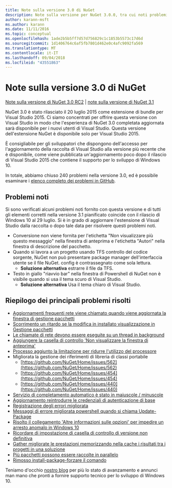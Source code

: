 ```yaml
---
title: Note sulla versione 3.0 di NuGet
description: Note sulla versione per NuGet 3.0.0, tra cui noti problemi, correzioni di bug, funzionalità aggiunte e dcr.
author: karann-msft
ms.author: karann
ms.date: 11/11/2016
ms.topic: conceptual
ms.openlocfilehash: 1ade2b5b5ff7d57d756829c1c1853b5573c17d6d
ms.sourcegitcommit: 1d1406764c6af5fb7801d462e0c4afc9092fa569
ms.translationtype: MT
ms.contentlocale: it-IT
ms.lasthandoff: 09/04/2018
ms.locfileid: "43551863"
---
```

# <a name="nuget-30-release-notes"></a>Note sulla versione 3.0 di NuGet

[Note sulla versione di NuGet 3.0 RC2](../release-notes/nuget-3.0-RC2.md) | [note sulla versione di NuGet 3.1](../release-notes/nuget-3.1.md)

NuGet 3.0 è stato rilasciato il 20 luglio 2015 come estensione di bundle per Visual Studio 2015. Ci siamo concentrati per offrire questa versione con Visual Studio in modo che l'esperienza di NuGet 3.0 completata aggiornata sarà disponibile per i nuovi utenti di Visual Studio. Questa versione dell'estensione NuGet è disponibile solo per Visual Studio 2015.

È consigliabile per gli sviluppatori che dispongono dell'accesso per l'aggiornamento della raccolta di Visual Studio alla versione più recente che è disponibile, come viene pubblicata un'aggiornamento poco dopo il rilascio di Visual Studio 2015 che contiene il supporto per lo sviluppo di Windows 10.

In totale, abbiamo chiuso 240 problemi nella versione 3.0, ed è possibile esaminare i [elenco completo dei problemi in GitHub](https://github.com/NuGet/Home/issues?q=milestone%3A3.0.0-RTM+is%3Aclosed).

## <a name="known-issues"></a>Problemi noti

Si sono verificati alcuni problemi noti fornito con questa versione e di tutti gli elementi corretti nella versione 3.1 pianificato coincide con il rilascio di Windows 10 al 29 luglio.  Si è in grado di aggiornare l'estensione di Visual Studio dalla raccolta o dopo tale data per risolvere questi problemi noti.

*  Conversione non viene fornita per l'etichetta "Non visualizzare più questo messaggio" nella finestra di anteprima e l'etichetta "Autori" nella finestra di descrizione del pacchetto.
*  Quando si lavora a un progetto usando TFS controllo del codice sorgente, NuGet non può presentare package manager dell'interfaccia utente se il file NuGet. config è contrassegnato come sola lettura.
   * **Soluzione alternativa** estrarre il file da TFS.
*  Testo in giallo "riavvio bar" nella finestra di Powershell di NuGet non è visibile quando si usa il tema scuro di Visual Studio.
   * **Soluzione alternativa** Usa il tema chiaro di Visual Studio.


## <a name="summary-of-top-issues-resolved"></a>Riepilogo dei principali problemi risolti

* [Aggiornamenti frequenti rete viene chiamato quando viene aggiornata la finestra di gestione pacchetti](https://github.com/NuGet/Home/issues/515)
* [Scorrimento un ritardo se la modifica in installato visualizzazione in Gestione pacchetti](https://github.com/NuGet/Home/issues/519)
* [Le chiamate di rete devono essere eseguite su un thread in background](https://github.com/NuGet/Home/issues/516)
* [Aggiungere la casella di controllo 'Non visualizzare la finestra di anteprima'](https://github.com/NuGet/Home/issues/566)
* [Processo aggiunto la limitazione per ridurre l'utilizzo del processore](https://github.com/NuGet/Home/issues/356)
* Migliorata la gestione dei riferimenti di libreria di classi portabile
    * [https://github.com/NuGet/Home/issues/562](https://github.com/NuGet/Home/issues/562)
    * [https://github.com/NuGet/Home/issues/454](https://github.com/NuGet/Home/issues/454)
    * [https://github.com/NuGet/Home/issues/440](https://github.com/NuGet/Home/issues/440)
* [Servizio di completamento automatico è stato in maiuscole / minuscole](https://github.com/NuGet/Home/issues/198)
* [Aggiornamento reintrodurre le credenziali di autenticazione di base](https://github.com/NuGet/Home/issues/456)
* [Registrazione degli errori migliorata](https://github.com/NuGet/Home/issues/407)
* [Messaggi di errore migliorata powershell quando si chiama Update-Package](https://github.com/NuGet/Home/issues/5)
* [Risolto il collegamento 'Altre informazioni sulle opzioni' per impedire un arresto anomalo in Windows 10](https://github.com/NuGet/Home/issues/822)
* [Ricordare di impostazione di casella di controllo di versione non definitiva](https://github.com/NuGet/Home/issues/732)
* [Gather migliorate le prestazioni memorizzando nella cache i risultati tra i progetti in una soluzione](https://github.com/NuGet/Home/issues/721)
* [Più pacchetti possono essere raccolte in parallelo](https://github.com/NuGet/Home/issues/713)
* [Rimosso install-package-forzare il comando](https://github.com/NuGet/Home/issues/697)

Teniamo d'occhio [nostro blog](http://blog.nuget.org) per più lo stato di avanzamento e annunci man mano che pronti a fornire supporto tecnico per lo sviluppo di Windows 10.